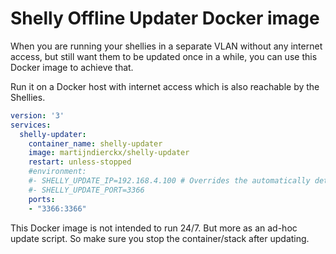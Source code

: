 # Shelly Offline Updater Docker image

When you are running your shellies in a separate VLAN without any internet access, but still want them to be updated once in a while, you can use this Docker image to achieve that.

Run it on a Docker host with internet access which is also reachable by the Shellies.

``` yaml
version: '3'
services:
  shelly-updater:
    container_name: shelly-updater
    image: martijndierckx/shelly-updater
    restart: unless-stopped
    #environment:
    #- SHELLY_UPDATE_IP=192.168.4.100 # Overrides the automatically detected IP where the FW files will be hosted for the Shellies to fetch
    #- SHELLY_UPDATE_PORT=3366
    ports:
    - "3366:3366"
```

This Docker image is not intended to run 24/7. But more as an ad-hoc update script. So make sure you stop the container/stack after updating.